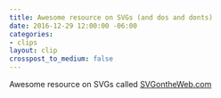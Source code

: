 ```yaml
---
title: Awesome resource on SVGs (and dos and donts)
date: 2016-12-29 12:00:00 -06:00
categories:
- clips
layout: clip
crosspost_to_medium: false
---
```


Awesome resource on SVGs called [SVGontheWeb.com](https://t.co/oXoruvNQ7x)